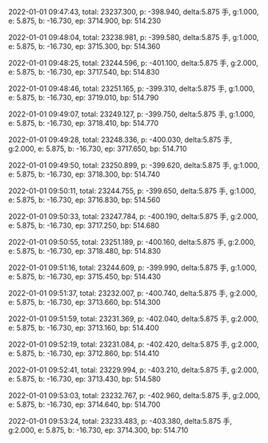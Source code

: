 2022-01-01 09:47:43, total: 23237.300, p: -398.940, delta:5.875 手, g:1.000, e: 5.875, b: -16.730, ep: 3714.900, bp: 514.230

2022-01-01 09:48:04, total: 23238.981, p: -399.580, delta:5.875 手, g:1.000, e: 5.875, b: -16.730, ep: 3715.300, bp: 514.360

2022-01-01 09:48:25, total: 23244.596, p: -401.100, delta:5.875 手, g:2.000, e: 5.875, b: -16.730, ep: 3717.540, bp: 514.830

2022-01-01 09:48:46, total: 23251.165, p: -399.310, delta:5.875 手, g:1.000, e: 5.875, b: -16.730, ep: 3719.010, bp: 514.790

2022-01-01 09:49:07, total: 23249.127, p: -399.750, delta:5.875 手, g:1.000, e: 5.875, b: -16.730, ep: 3718.410, bp: 514.770

2022-01-01 09:49:28, total: 23248.336, p: -400.030, delta:5.875 手, g:2.000, e: 5.875, b: -16.730, ep: 3717.650, bp: 514.710

2022-01-01 09:49:50, total: 23250.899, p: -399.620, delta:5.875 手, g:1.000, e: 5.875, b: -16.730, ep: 3718.300, bp: 514.740

2022-01-01 09:50:11, total: 23244.755, p: -399.650, delta:5.875 手, g:1.000, e: 5.875, b: -16.730, ep: 3716.830, bp: 514.560

2022-01-01 09:50:33, total: 23247.784, p: -400.190, delta:5.875 手, g:2.000, e: 5.875, b: -16.730, ep: 3717.250, bp: 514.680

2022-01-01 09:50:55, total: 23251.189, p: -400.160, delta:5.875 手, g:2.000, e: 5.875, b: -16.730, ep: 3718.480, bp: 514.830

2022-01-01 09:51:16, total: 23244.609, p: -399.990, delta:5.875 手, g:1.000, e: 5.875, b: -16.730, ep: 3715.450, bp: 514.430

2022-01-01 09:51:37, total: 23232.007, p: -400.740, delta:5.875 手, g:2.000, e: 5.875, b: -16.730, ep: 3713.660, bp: 514.300

2022-01-01 09:51:59, total: 23231.369, p: -402.040, delta:5.875 手, g:2.000, e: 5.875, b: -16.730, ep: 3713.160, bp: 514.400

2022-01-01 09:52:19, total: 23231.084, p: -402.420, delta:5.875 手, g:2.000, e: 5.875, b: -16.730, ep: 3712.860, bp: 514.410

2022-01-01 09:52:41, total: 23229.994, p: -403.210, delta:5.875 手, g:2.000, e: 5.875, b: -16.730, ep: 3713.430, bp: 514.580

2022-01-01 09:53:03, total: 23232.767, p: -402.960, delta:5.875 手, g:2.000, e: 5.875, b: -16.730, ep: 3714.640, bp: 514.700

2022-01-01 09:53:24, total: 23233.483, p: -403.380, delta:5.875 手, g:2.000, e: 5.875, b: -16.730, ep: 3714.300, bp: 514.710